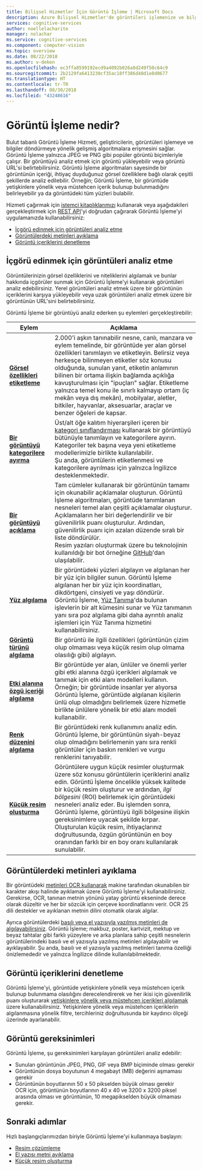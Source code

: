 ```yaml
---
title: Bilişsel Hizmetler İçin Görüntü İşleme | Microsoft Docs
description: Azure Bilişsel Hizmetler'de görüntüleri işlemenize ve bilgiler döndürmenize yardımcı olması için Görüntü İşleme'de gelişmiş algoritmalar kullanın.
services: cognitive-services
author: noellelacharite
manager: nolachar
ms.service: cognitive-services
ms.component: computer-vision
ms.topic: overview
ms.date: 08/22/2018
ms.author: v-deken
ms.openlocfilehash: ec3ffa8599192ecd9a4092b026a8d249f50c64c9
ms.sourcegitcommit: 2b2129fa6413230cf35ac18ff386d40d1e8d0677
ms.translationtype: HT
ms.contentlocale: tr-TR
ms.lasthandoff: 08/30/2018
ms.locfileid: "43248616"
---
```

# <a name="what-is-computer-vision"></a>Görüntü İşleme nedir?

Bulut tabanlı Görüntü İşleme Hizmeti, geliştiricilerin, görüntüleri işlemeye ve bilgiler döndürmeye yönelik gelişmiş algoritmalara erişmesini sağlar. Görüntü İşleme yalnızca JPEG ve PNG gibi popüler görüntü biçimleriyle çalışır. Bir görüntüyü analiz etmek için görüntü yükleyebilir veya görüntü URL'si belirtebilirsiniz. Görüntü İşleme algoritmaları sayesinde bir görüntünün içeriği, ihtiyaç duyduğunuz görsel özelliklere bağlı olarak çeşitli şekillerde analiz edilebilir. Örneğin; Görüntü İşleme, bir görüntüde yetişkinlere yönelik veya müstehcen içerik bulunup bulunmadığını belirleyebilir ya da görüntüdeki tüm yüzleri bulabilir.

Hizmeti çağırmak için [istemci kitaplıklarımızı](quickstarts-sdk/csharp-analyze-sdk.md) kullanarak veya aşağıdakileri gerçekleştirmek için [REST API](vision-api-how-to-topics/howtocallvisionapi.md)'yi doğrudan çağırarak Görüntü İşleme'yi uygulamanızda kullanabilirsiniz:

- [İçgörü edinmek için görüntüleri analiz etme](#analyzing-images-for-insight)
- [Görüntülerdeki metinleri ayıklama](#extracting-text-from-images)
- [Görüntü içeriklerini denetleme](#moderating-content-in-images)

## <a name="analyzing-images-for-insight"></a>İçgörü edinmek için görüntüleri analiz etme

Görüntülerinizin görsel özelliklerini ve niteliklerini algılamak ve bunlar hakkında içgörüler sunmak için Görüntü İşleme'yi kullanarak görüntüleri analiz edebilirsiniz. Yerel görüntüleri analiz etmek üzere bir görüntünün içeriklerini karşıya yükleyebilir veya uzak görüntüleri analiz etmek üzere bir görüntünün URL'sini belirtebilirsiniz.

Görüntü İşleme bir görüntüyü analiz ederken şu eylemleri gerçekleştirebilir:

| Eylem | Açıklama |
| ------ | ----------- |
|**[Görsel özellikleri etiketleme](quickstarts/csharp-analyze.md)**|2.000'i aşkın tanınabilir nesne, canlı, manzara ve eylem temelinde, bir görüntüde yer alan görsel özellikleri tanımlayın ve etiketleyin. Belirsiz veya herkesçe bilinmeyen etiketler söz konusu olduğunda, sunulan yanıt, etiketin anlamının bilinen bir ortama ilişkin bağlamda açıklığa kavuşturulması için "ipuçları" sağlar. Etiketleme yalnızca temel konu ile sınırlı kalmayıp ortam (iç mekân veya dış mekân), mobilyalar, aletler, bitkiler, hayvanlar, aksesuarlar, araçlar ve benzer öğeleri de kapsar.|
|**[Bir görüntüyü kategorilere ayırma](quickstarts/csharp-analyze.md)**|Üst/alt öğe kalıtım hiyerarşileri içeren bir [kategori sınıflandırması](Category-Taxonomy.md) kullanarak bir görüntüyü bütünüyle tanımlayın ve kategorilere ayırın. Kategoriler tek başına veya yeni etiketleme modellerimizle birlikte kullanılabilir.<br/>Şu anda, görüntülerin etiketlenmesi ve kategorilere ayrılması için yalnızca İngilizce desteklenmektedir.|
|**[Bir görüntüyü açıklama](quickstarts/csharp-analyze.md)**|Tam cümleler kullanarak bir görüntünün tamamı için okunabilir açıklamalar oluşturun. Görüntü İşleme algoritmaları, görüntüde tanımlanan nesneleri temel alan çeşitli açıklamalar oluşturur. Açıklamaların her biri değerlendirilir ve bir güvenilirlik puanı oluşturulur. Ardından, güvenilirlik puanı için azalan düzende sıralı bir liste döndürülür.<br/>Resim yazıları oluşturmak üzere bu teknolojinin kullanıldığı bir bot örneğine [GitHub](https://github.com/Microsoft/BotBuilder-Samples/tree/master/CSharp/intelligence-ImageCaption)'dan ulaşılabilir.|
|**[Yüz algılama](quickstarts/csharp-analyze.md)** |Bir görüntüdeki yüzleri algılayın ve algılanan her bir yüz için bilgiler sunun. Görüntü İşleme algılanan her bir yüz için koordinatları, dikdörtgeni, cinsiyeti ve yaşı döndürür.<br/>Görüntü İşleme, [Yüz Tanıma](/azure/cognitive-services/face/)'da bulunan işlevlerin bir alt kümesini sunar ve Yüz tanımanın yanı sıra poz algılama gibi daha ayrıntılı analiz işlemleri için Yüz Tanıma hizmetini kullanabilirsiniz.|
|**[Görüntü türünü algılama](quickstarts/csharp-analyze.md)**|Bir görüntü ile ilgili özellikleri (görüntünün çizim olup olmaması veya küçük resim olup olmama olasılığı gibi) algılayın.|
|**[Etki alanına özgü içeriği algılama](quickstarts/python-domain.md)**|Bir görüntüde yer alan, ünlüler ve önemli yerler gibi etki alanına özgü içerikleri algılamak ve tanımak için etki alanı modelleri kullanın. Örneğin; bir görüntüde insanlar yer alıyorsa Görüntü İşleme, görüntüde algılanan kişilerin ünlü olup olmadığını belirlemek üzere hizmetle birlikte ünlülere yönelik bir etki alanı modeli kullanabilir.|
|**[Renk düzenini algılama](quickstarts/csharp-analyze.md)**|Bir görüntüdeki renk kullanımını analiz edin. Görüntü İşleme, bir görüntünün siyah-beyaz olup olmadığını belirlemenin yanı sıra renkli görüntüler için baskın renkleri ve vurgu renklerini tanıyabilir.|
|**[Küçük resim oluşturma](quickstarts/csharp-thumb.md)**|Görüntülere uygun küçük resimler oluşturmak üzere söz konusu görüntülerin içeriklerini analiz edin. Görüntü İşleme öncelikle yüksek kalitede bir küçük resim oluşturur ve ardından, *ilgi bölgesini* (ROI) belirlemek için görüntüdeki nesneleri analiz eder. Bu işlemden sonra, Görüntü İşleme, görüntüyü ilgili bölgesine ilişkin gereksinimlere uyacak şekilde kırpar. Oluşturulan küçük resim, ihtiyaçlarınız doğrultusunda, özgün görüntünün en boy oranından farklı bir en boy oranı kullanılarak sunulabilir.|

## <a name="extracting-text-from-images"></a>Görüntülerdeki metinleri ayıklama

Bir görüntüdeki [metinleri OCR kullanarak](quickstarts/csharp-print-text.md) makine tarafından okunabilen bir karakter akışı halinde ayıklamak üzere Görüntü İşleme'yi kullanabilirsiniz. Gerekirse, OCR, tanınan metnin yönünü yatay görüntü ekseninde derece olarak düzeltir ve her bir sözcük için çerçeve koordinatlarını verir. OCR 25 dili destekler ve ayıklanan metnin dilini otomatik olarak algılar.

Ayrıca görüntülerdeki [basılı veya el yazısıyla yazılmış metinleri de algılayabilirsiniz](quickstarts/csharp-hand-text.md). Görüntü İşleme; makbuz, poster, kartvizit, mektup ve beyaz tahtalar gibi farklı yüzeylere ve arka planlara sahip çeşitli nesnelerin görüntülerindeki basılı ve el yazısıyla yazılmış metinleri algılayabilir ve ayıklayabilir. Şu anda, basılı ve el yazısıyla yazılmış metinleri tanıma özelliği önizlemededir ve yalnızca İngilizce dilinde kullanılabilmektedir.  

## <a name="moderating-content-in-images"></a>Görüntü içeriklerini denetleme

Görüntü İşleme'yi, görüntüde yetişkinlere yönelik veya müstehcen içerik bulunup bulunmama olasılığını derecelendirerek ve her ikisi için güvenilirlik puanı oluşturarak [yetişkinlere yönelik veya müstehcen içerikleri algılamak](quickstarts/csharp-analyze.md) üzere kullanabilirsiniz. Yetişkinlere yönelik veya müstehcen içeriklerin algılanmasına yönelik filtre, tercihleriniz doğrultusunda bir kaydırıcı ölçeği üzerinde ayarlanabilir.

## <a name="image-requirements"></a>Görüntü gereksinimleri

Görüntü İşleme, şu gereksinimleri karşılayan görüntüleri analiz edebilir:

- Sunulan görüntünün JPEG, PNG, GIF veya BMP biçiminde olması gerekir
- Görüntünün dosya boyutunun 4 megabayt (MB) değerini aşmaması gerekir
- Görüntünün boyutlarının 50 x 50 pikselden büyük olması gerekir  
  OCR için, görüntünün boyutlarının 40 x 40 ve 3200 x 3200 piksel arasında olması ve görüntünün, 10 megapikselden büyük olmaması gerekir.

## <a name="next-steps"></a>Sonraki adımlar

Hızlı başlangıçlarımızdan biriyle Görüntü İşleme'yi kullanmaya başlayın:

- [Resim çözümleme](/quickstarts-sdk/csharp-analyze-sdk.md)
- [El yazısı metni ayıklama](/quickstarts-sdk/csharp-hand-text-sdk.md)
- [Küçük resim oluşturma](/quickstarts-sdk/csharp-thumb-sdk.md)
